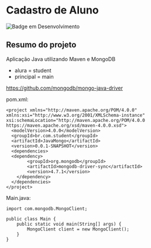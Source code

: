 # Cadastro de Aluno 

![Badge em Desenvolvimento](http://img.shields.io/static/v1?label=STATUS&message=EM%20DESENVOLVIMENTO&color=GREEN)


## Resumo do projeto

Aplicação Java utilizando Maven e MongoDB

- alura = student
- principal = main


https://github.com/mongodb/mongo-java-driver

pom.xml:
```
<project xmlns="http://maven.apache.org/POM/4.0.0" xmlns:xsi="http://www.w3.org/2001/XMLSchema-instance" xsi:schemaLocation="http://maven.apache.org/POM/4.0.0 https://maven.apache.org/xsd/maven-4.0.0.xsd">
  <modelVersion>4.0.0</modelVersion>
  <groupId>br.com.student</groupId>
  <artifactId>JavaMongo</artifactId>
  <version>0.0.1-SNAPSHOT</version>
  <dependencies>
  <dependency>
        <groupId>org.mongodb</groupId>
        <artifactId>mongodb-driver-sync</artifactId>
        <version>4.7.1</version>
    </dependency>
  </dependencies>
</project>
```


Main.java:
```
import com.mongodb.MongoClient;

public class Main {
	public static void main(String[] args) {
		MongoClient client = new MongoClient();
	}
}
```

